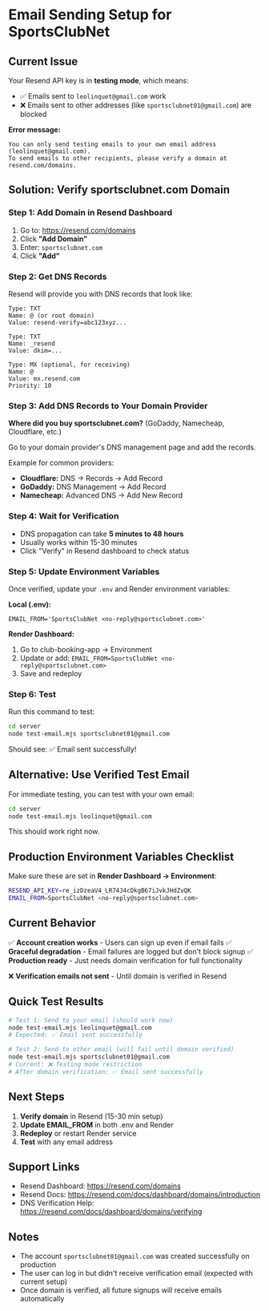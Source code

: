 # Email Sending Setup for SportsClubNet

## Current Issue

Your Resend API key is in **testing mode**, which means:
- ✅ Emails sent to `leolinquet@gmail.com` work
- ❌ Emails sent to other addresses (like `sportsclubnet01@gmail.com`) are blocked

**Error message:**
```
You can only send testing emails to your own email address (leolinquet@gmail.com). 
To send emails to other recipients, please verify a domain at resend.com/domains.
```

## Solution: Verify sportsclubnet.com Domain

### Step 1: Add Domain in Resend Dashboard

1. Go to: https://resend.com/domains
2. Click **"Add Domain"**
3. Enter: `sportsclubnet.com`
4. Click **"Add"**

### Step 2: Get DNS Records

Resend will provide you with DNS records that look like:

```
Type: TXT
Name: @ (or root domain)
Value: resend-verify=abc123xyz...

Type: TXT  
Name: _resend
Value: dkim=...

Type: MX (optional, for receiving)
Name: @
Value: mx.resend.com
Priority: 10
```

### Step 3: Add DNS Records to Your Domain Provider

**Where did you buy sportsclubnet.com?** (GoDaddy, Namecheap, Cloudflare, etc.)

Go to your domain provider's DNS management page and add the records.

Example for common providers:
- **Cloudflare:** DNS → Records → Add Record
- **GoDaddy:** DNS Management → Add Record
- **Namecheap:** Advanced DNS → Add New Record

### Step 4: Wait for Verification

- DNS propagation can take **5 minutes to 48 hours**
- Usually works within 15-30 minutes
- Click "Verify" in Resend dashboard to check status

### Step 5: Update Environment Variables

Once verified, update your `.env` and Render environment variables:

**Local (.env):**
```properties
EMAIL_FROM='SportsClubNet <no-reply@sportsclubnet.com>'
```

**Render Dashboard:**
1. Go to club-booking-app → Environment
2. Update or add: `EMAIL_FROM=SportsClubNet <no-reply@sportsclubnet.com>`
3. Save and redeploy

### Step 6: Test

Run this command to test:
```bash
cd server
node test-email.mjs sportsclubnet01@gmail.com
```

Should see: ✅ Email sent successfully!

## Alternative: Use Verified Test Email

For immediate testing, you can test with your own email:

```bash
cd server
node test-email.mjs leolinquet@gmail.com
```

This should work right now.

## Production Environment Variables Checklist

Make sure these are set in **Render Dashboard → Environment**:

```bash
RESEND_API_KEY=re_izDzeaV4_LR74J4cDkgB67iJvkJHdZvQK
EMAIL_FROM=SportsClubNet <no-reply@sportsclubnet.com>
```

## Current Behavior

✅ **Account creation works** - Users can sign up even if email fails
✅ **Graceful degradation** - Email failures are logged but don't block signup
✅ **Production ready** - Just needs domain verification for full functionality

❌ **Verification emails not sent** - Until domain is verified in Resend

## Quick Test Results

```bash
# Test 1: Send to your email (should work now)
node test-email.mjs leolinquet@gmail.com
# Expected: ✅ Email sent successfully

# Test 2: Send to other email (will fail until domain verified)
node test-email.mjs sportsclubnet01@gmail.com
# Current: ❌ Testing mode restriction
# After domain verification: ✅ Email sent successfully
```

## Next Steps

1. **Verify domain** in Resend (15-30 min setup)
2. **Update EMAIL_FROM** in both .env and Render
3. **Redeploy** or restart Render service
4. **Test** with any email address

## Support Links

- Resend Dashboard: https://resend.com/domains
- Resend Docs: https://resend.com/docs/dashboard/domains/introduction
- DNS Verification Help: https://resend.com/docs/dashboard/domains/verifying

## Notes

- The account `sportsclubnet01@gmail.com` was created successfully on production
- The user can log in but didn't receive verification email (expected with current setup)
- Once domain is verified, all future signups will receive emails automatically
